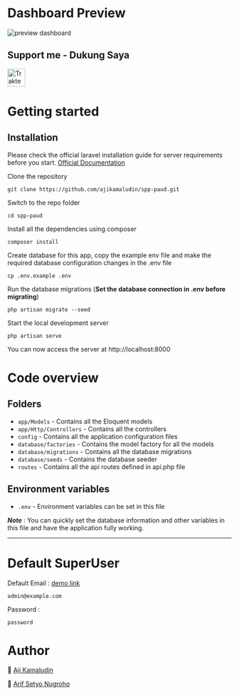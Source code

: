 # Dashboard Preview

![preview dashboard](https://raw.githubusercontent.com/ajikamaludin/spp-paud/master/public/preview.png)

## Support me - Dukung Saya

<a href="https://trakteer.id/ajikamaludin" target="_blank"><img id="wse-buttons-preview" src="https://cdn.trakteer.id/images/embed/trbtn-blue-2.png" height="40" style="border:0px;height:40px;" alt="Trakteer Saya"></a>

# Getting started

## Installation

Please check the official laravel installation guide for server requirements before you start. [Official Documentation](https://laravel.com/docs/5.4/installation#installation)


Clone the repository

    git clone https://github.com/ajikamaludin/spp-paud.git

Switch to the repo folder

    cd spp-paud

Install all the dependencies using composer

    composer install

Create database for this app, copy the example env file and make the required database configuration changes in the .env file

    cp .env.example .env

Run the database migrations (**Set the database connection in .env before migrating**)

    php artisan migrate --seed

Start the local development server

    php artisan serve

You can now access the server at http://localhost:8000

# Code overview

## Folders

- `app/Models` - Contains all the Eloquent models
- `app/Http/Controllers` - Contains all the controllers
- `config` - Contains all the application configuration files
- `database/factories` - Contains the model factory for all the models
- `database/migrations` - Contains all the database migrations
- `database/seeds` - Contains the database seeder
- `routes` - Contains all the api routes defined in api.php file

## Environment variables

- `.env` - Environment variables can be set in this file

***Note*** : You can quickly set the database information and other variables in this file and have the application fully working.

----------
# Default SuperUser

Default Email : [demo link](http://spp-paud.ajikamaludin.id)

    admin@example.com 

Password : 

    password

# Author

:rocket: [Aji Kamaludin](https://github.com/ajikamaludin)

:rocket: [Arif Setyo Nugroho](https://github.com/arifsetyo21)
